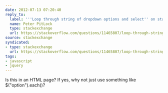 ```yaml
---
date: 2012-07-13 07:20:40
reply_to:
  label: '''Loop through string of dropdown options and select'' on stackoverflow'
  name: Peter PitLock
  type: stackexchange
  url: https://stackoverflow.com/questions/11465807/loop-through-string-of-dropdown-options-and-select
source: stackexchange
syndicated:
- type: stackexchange
  url: https://stackoverflow.com/questions/11465807/loop-through-string-of-dropdown-options-and-select/11465882#11465882
tags:
- javascript
- jquery
---
```


Is this in an HTML page? If yes, why not just use something like $("option").each()?